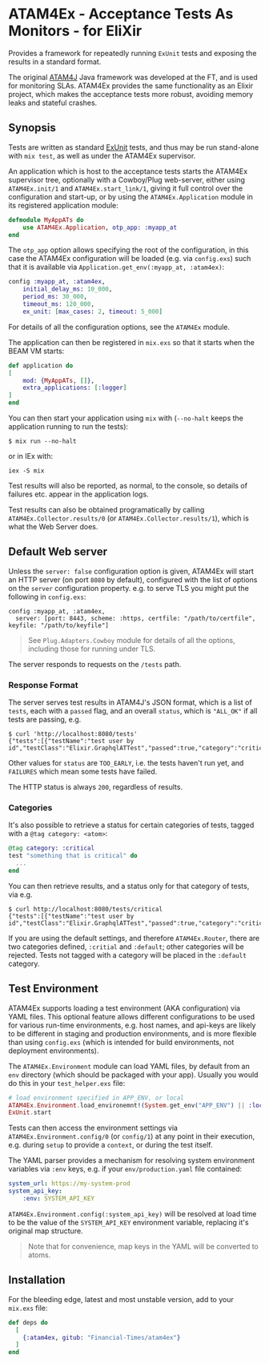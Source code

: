 # ATAM4Ex - **A**cceptance **T**ests **A**s **M**onitors - for **E**li**X**ir

Provides a framework for repeatedly running `ExUnit` tests and exposing the results in
a standard format.

The original [ATAM4J](https://github.com/atam4j) Java framework was developed at the FT, 
and is used for monitoring SLAs. ATAM4Ex provides the same functionality as an Elixir project,
which makes the acceptance tests more robust, avoiding memory leaks and stateful crashes.

## Synopsis

Tests are written as standard [ExUnit](https://hexdocs.pm/ex_unit/ExUnit.html) tests, and
thus may be run stand-alone with `mix test`, as well as under the ATAM4Ex supervisor.

An application which is host to the acceptance tests starts the ATAM4Ex supervisor tree, 
optionally with a Cowboy/Plug web-server, either using `ATAM4Ex.init/1` and `ATAM4Ex.start_link/1`,
giving it full control over the configuration and start-up, or by using the `ATAM4Ex.Application` module in its registered application module:

```elixir
defmodule MyAppATs do
    use ATAM4Ex.Application, otp_app: :myapp_at
end
```

The `otp_app` option allows specifying the root of the configuration, in this case the ATAM4Ex configuration will be loaded (e.g. via `config.exs`) such that it is available via 
`Application.get_env(:myapp_at, :atam4ex)`: 

```elixir
config :myapp_at, :atam4ex,
    initial_delay_ms: 10_000,
    period_ms: 30_000,
    timeout_ms: 120_000,
    ex_unit: [max_cases: 2, timeout: 5_000]
```

For details of all the configuration options, see the `ATAM4Ex` module.

The application can then be registered in `mix.exs` so that it starts when the BEAM VM starts:

```elixir
def application do
[
    mod: {MyAppATs, []},
    extra_applications: [:logger]
]
end
```

You can then start your application using `mix` with (`--no-halt` keeps the application running to run the tests):
```
$ mix run --no-halt
```

or in IEx with:
```
iex -S mix
```

Test results will also be reported, as normal, to the console, so details of failures etc. appear in the application logs.

Test results can also be obtained programatically by calling `ATAM4Ex.Collector.results/0` (or `ATAM4Ex.Collector.results/1`),
which is what the Web Server does.

## Default Web server

Unless the `server: false` configuration option is given, ATAM4Ex will start an HTTP server 
(on port `8080` by default), configured with the list of options on the `server` configuration
property. e.g. to serve TLS you might put the following in `config.exs`:

```
config :myapp_at, :atam4ex,
  server: [port: 8443, scheme: :https, certfile: "/path/to/certfile", keyfile: "/path/to/keyfile"]
```

> See `Plug.Adapters.Cowboy` module for details of all the options, including those for running under TLS.

The server responds to requests on the `/tests` path.

### Response Format

The server serves test results in ATAM4J's JSON format, which is a list of `tests`, each
with a `passed` flag, and an overall `status`, which is `"ALL_OK"` if all tests are passing, e.g.

```
$ curl 'http://localhost:8080/tests'
{"tests":[{"testName":"test user by id","testClass":"Elixir.GraphqlATTest","passed":true,"category":"critical"}],"status":"ALL_OK"}
```

Other values for `status` are `TOO_EARLY`, i.e. the tests haven't run yet, and `FAILURES` which mean some
tests have failed.

The HTTP status is always `200`, regardless of results.

### Categories
It's also possible to retrieve a status for certain categories of tests, tagged with a `@tag category: <atom>`:

```elixir
@tag category: :critical
test "something that is critical" do
  ...
end
```

You can then retrieve results, and a status only for that category of tests, via e.g.
```
$ curl http://localhost:8080/tests/critical
{"tests":[{"testName":"test user by id","testClass":"Elixir.GraphqlATTest","passed":true,"category":"critical"}],"status":"ALL_OK"}
```

If you are using the default settings, and therefore `ATAM4Ex.Router`, there are two categories
defined, `:critial` and `:default`; other categories will be rejected. Tests not tagged with a category
will be placed in the `:default` category.

## Test Environment

ATAM4Ex supports loading a test environment (AKA configuration) via YAML files. This optional
feature allows different configurations to be used for various run-time environments, e.g. host names, and api-keys are likely to be different in staging and production environments, and is more flexible
than using `config.exs` (which is intended for build environments, not deployment environments).

The `ATAM4Ex.Environment` module can load YAML files, by default from an `env` directory 
(which should be packaged with your app). Usually you would do this in your `test_helper.exs` file:

```elixir
# load environment specified in APP_ENV, or local
ATAM4Ex.Environment.load_environemnt!(System.get_env("APP_ENV") || :local)
ExUnit.start
```

Tests can then access the environment settings via `ATAM4Ex.Environment.config/0` (or `config/1`) at any point in their execution, e.g. during `setup` to provide a `context`, or during the test itself.


The YAML parser provides a mechanism for resolving system environment variables via `:env` keys, e.g.
if your `env/production.yaml` file contained:

```yaml
system_url: https://my-system-prod
system_api_key:
    :env: SYSTEM_API_KEY
```

`ATAM4Ex.Environment.config(:system_api_key)` will be resolved at load time to be the value of the `SYSTEM_API_KEY` environment variable, replacing it's original map structure.

> Note that for convenience, map keys in the YAML will be converted to atoms.

## Installation

For the bleeding edge, latest and most unstable version, add to your `mix.exs` file:

```elixir
def deps do
  [
    {:atam4ex, gitub: "Financial-Times/atam4ex"}
  ]
end
```

